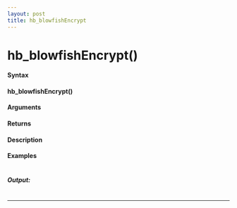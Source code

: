 ```yaml
---
layout: post
title: hb_blowfishEncrypt
---
```


# hb_blowfishEncrypt()


#### Syntax

#### hb_blowfishEncrypt()

#### Arguments

#### Returns

#### Description

#### Examples

```

```

##### Output:

```

```

---